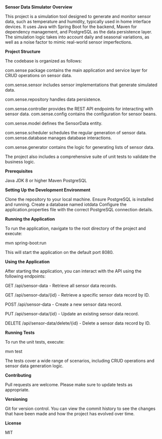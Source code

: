 **Sensor Data Simulator**
**Overview**

This project is a simulation tool designed to generate and monitor sensor data, such as temperature and humidity, 
typically used in home interface devices. It uses Java with Spring Boot for the backend, 
Maven for dependency management, and PostgreSQL as the data persistence layer. The simulation logic takes into account 
daily and seasonal variations, as well as a noise factor to mimic real-world sensor imperfections.

**Project Structure**

The codebase is organized as follows:

com.sense package contains the main application and service layer for CRUD operations on sensor data.

com.sense.sensor includes sensor implementations that generate simulated data.

com.sense.repository handles data persistence.

com.sense.controller provides the REST API endpoints for interacting with sensor data.
com.sense.config contains the configuration for sensor beans.

com.sense.model defines the SensorData entity.

com.sense.scheduler schedules the regular generation of sensor data.
com.sense.database manages database interactions.

com.sense.generator contains the logic for generating lists of sensor data.

The project also includes a comprehensive suite of unit tests to validate the business logic.


**Prerequisites**

Java JDK 8 or higher
Maven
PostgreSQL

**Setting Up the Development Environment**

Clone the repository to your local machine.
Ensure PostgreSQL is installed and running.
Create a database named iotdata
Configure the application.properties file with the correct PostgreSQL connection details.

**Running the Application**

To run the application, navigate to the root directory of the project and execute:

mvn spring-boot:run

This will start the application on the default port 8080.

**Using the Application**

After starting the application, you can interact with the API using the following endpoints:

GET /api/sensor-data - Retrieve all sensor data records.

GET /api/sensor-data/{id} - Retrieve a specific sensor data record by ID.

POST /api/sensor-data - Create a new sensor data record.

PUT /api/sensor-data/{id} - Update an existing sensor data record.

DELETE /api/sensor-data/delete/{id} - Delete a sensor data record by ID.

**Running Tests**

To run the unit tests, execute:

mvn test

The tests cover a wide range of scenarios, including CRUD operations and sensor data generation logic.

**Contributing**

Pull requests are welcome. Please make sure to update tests as appropriate.

**Versioning**

Git for version control. You can view the commit history to see the changes that have been made 
and how the project has evolved over time.

**License**

MIT

